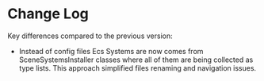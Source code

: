 # Change Log
Key differences compared to the previous version:
- Instead of config files Ecs Systems are now comes from SceneSystemsInstaller classes where all of them are being collected as type lists. This approach simplified files renaming and navigation issues.
